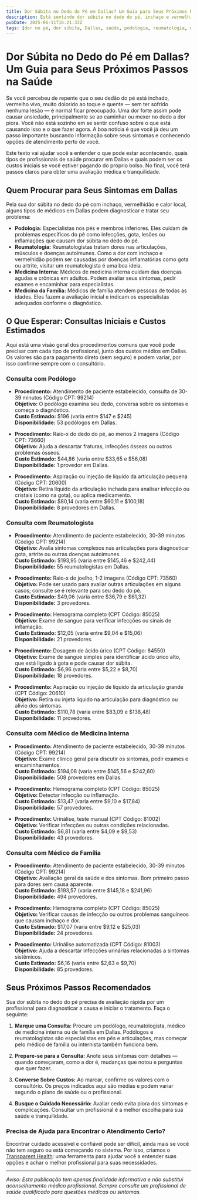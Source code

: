 ```yaml
---
title: Dor Súbita no Dedo do Pé em Dallas? Um Guia para Seus Próximos Passos na Saúde  
description: Está sentindo dor súbita no dedo do pé, inchaço e vermelhidão em Dallas? Saiba quem procurar, os procedimentos esperados e os custos estimados para receber o cuidado que você precisa.  
pubDate: 2025-06-11T16:21:33Z  
tags: [dor no pé, dor súbita, Dallas, saúde, podologia, reumatologia, medicina familiar, medicina interna, custo]  
---
```


# Dor Súbita no Dedo do Pé em Dallas? Um Guia para Seus Próximos Passos na Saúde

Se você percebeu de repente que o seu dedão do pé está inchado, vermelho vivo, muito dolorido ao toque e quente — sem ter sofrido nenhuma lesão — é normal ficar preocupado. Uma dor forte assim pode causar ansiedade, principalmente se ao caminhar ou mexer no dedo a dor piora. Você não está sozinho em se sentir confuso sobre o que está causando isso e o que fazer agora. A boa notícia é que você já deu um passo importante buscando informação sobre seus sintomas e conhecendo opções de atendimento perto de você.

Este texto vai ajudar você a entender o que pode estar acontecendo, quais tipos de profissionais de saúde procurar em Dallas e quais podem ser os custos iniciais se você estiver pagando do próprio bolso. No final, você terá passos claros para obter uma avaliação médica e tranquilidade.

## Quem Procurar para Seus Sintomas em Dallas

Pela sua dor súbita no dedo do pé com inchaço, vermelhidão e calor local, alguns tipos de médicos em Dallas podem diagnosticar e tratar seu problema:

- **Podologia:** Especialistas nos pés e membros inferiores. Eles cuidam de problemas específicos do pé como infecções, gota, lesões ou inflamações que causam dor súbita no dedo do pé.  
- **Reumatologia:** Reumatologistas tratam dores nas articulações, músculos e doenças autoimunes. Como a dor com inchaço e vermelhidão podem ser causadas por doenças inflamatórias como gota ou artrite, visitar um reumatologista é uma boa ideia.  
- **Medicina Interna:** Médicos de medicina interna cuidam das doenças agudas e crônicas em adultos. Podem avaliar seus sintomas, pedir exames e encaminhar para especialistas.  
- **Medicina da Família:** Médicos de família atendem pessoas de todas as idades. Eles fazem a avaliação inicial e indicam os especialistas adequados conforme o diagnóstico.

## O Que Esperar: Consultas Iniciais e Custos Estimados

Aqui está uma visão geral dos procedimentos comuns que você pode precisar com cada tipo de profissional, junto dos custos médios em Dallas. Os valores são para pagamento direto (sem seguro) e podem variar, por isso confirme sempre com o consultório.

### Consulta com Podólogo

- **Procedimento:** Atendimento de paciente estabelecido, consulta de 30-39 minutos (Código CPT: 99214)  
  **Objetivo:** O podólogo examina seu dedo, conversa sobre os sintomas e começa o diagnóstico.  
  **Custo Estimado:** $196 (varia entre $147 e $245)  
  **Disponibilidade:** 53 podólogos em Dallas.

- **Procedimento:** Raio-x do dedo do pé, ao menos 2 imagens (Código CPT: 73660)  
  **Objetivo:** Ajuda a descartar fraturas, infecções ósseas ou outros problemas ósseos.  
  **Custo Estimado:** $44,86 (varia entre $33,65 e $56,08)  
  **Disponibilidade:** 1 provedor em Dallas.

- **Procedimento:** Aspiração ou injeção de líquido da articulação pequena (Código CPT: 20600)  
  **Objetivo:** Retira líquido da articulação inchada para analisar infecção ou cristais (como na gota), ou aplica medicamento.  
  **Custo Estimado:** $80,14 (varia entre $60,11 e $100,18)  
  **Disponibilidade:** 8 provedores em Dallas.

### Consulta com Reumatologista

- **Procedimento:** Atendimento de paciente estabelecido, 30-39 minutos (Código CPT: 99214)  
  **Objetivo:** Avalia sintomas complexos nas articulações para diagnosticar gota, artrite ou outras doenças autoimunes.  
  **Custo Estimado:** $193,95 (varia entre $145,46 e $242,44)  
  **Disponibilidade:** 55 reumatologistas em Dallas.

- **Procedimento:** Raio-x do joelho, 1-2 imagens (Código CPT: 73560)  
  **Objetivo:** Pode ser usado para avaliar outras articulações em alguns casos; consulte se é relevante para seu dedo do pé.  
  **Custo Estimado:** $49,06 (varia entre $36,79 e $61,32)  
  **Disponibilidade:** 3 provedores.

- **Procedimento:** Hemograma completo (CPT Código: 85025)  
  **Objetivo:** Exame de sangue para verificar infecções ou sinais de inflamação.  
  **Custo Estimado:** $12,05 (varia entre $9,04 e $15,06)  
  **Disponibilidade:** 21 provedores.

- **Procedimento:** Dosagem de ácido úrico (CPT Código: 84550)  
  **Objetivo:** Exame de sangue simples para identificar ácido úrico alto, que está ligado à gota e pode causar dor súbita.  
  **Custo Estimado:** $6,96 (varia entre $5,22 e $8,70)  
  **Disponibilidade:** 18 provedores.

- **Procedimento:** Aspiração ou injeção de líquido da articulação grande (CPT Código: 20610)  
  **Objetivo:** Retira ou injeta líquido na articulação para diagnóstico ou alívio dos sintomas.  
  **Custo Estimado:** $110,78 (varia entre $83,09 e $138,48)  
  **Disponibilidade:** 11 provedores.

### Consulta com Médico de Medicina Interna

- **Procedimento:** Atendimento de paciente estabelecido, 30-39 minutos (Código CPT: 99214)  
  **Objetivo:** Exame clínico geral para discutir os sintomas, pedir exames e encaminhamentos.  
  **Custo Estimado:** $194,08 (varia entre $145,56 e $242,60)  
  **Disponibilidade:** 508 provedores em Dallas.

- **Procedimento:** Hemograma completo (CPT Código: 85025)  
  **Objetivo:** Detectar infecção ou inflamação.  
  **Custo Estimado:** $13,47 (varia entre $9,10 e $17,84)  
  **Disponibilidade:** 57 provedores.

- **Procedimento:** Urinálise, teste manual (CPT Código: 81002)  
  **Objetivo:** Verificar infecções ou outras condições relacionadas.  
  **Custo Estimado:** $6,81 (varia entre $4,09 e $9,53)  
  **Disponibilidade:** 43 provedores.

### Consulta com Médico de Família

- **Procedimento:** Atendimento de paciente estabelecido, 30-39 minutos (Código CPT: 99214)  
  **Objetivo:** Avaliação geral da saúde e dos sintomas. Bom primeiro passo para dores sem causa aparente.  
  **Custo Estimado:** $193,57 (varia entre $145,18 e $241,96)  
  **Disponibilidade:** 494 provedores.

- **Procedimento:** Hemograma completo (CPT Código: 85025)  
  **Objetivo:** Verificar causas de infecção ou outros problemas sanguíneos que causam inchaço e dor.  
  **Custo Estimado:** $17,07 (varia entre $9,12 e $25,03)  
  **Disponibilidade:** 24 provedores.

- **Procedimento:** Urinálise automatizada (CPT Código: 81003)  
  **Objetivo:** Ajuda a descartar infecções urinárias relacionadas a sintomas sistêmicos.  
  **Custo Estimado:** $6,16 (varia entre $2,63 e $9,70)  
  **Disponibilidade:** 85 provedores.

## Seus Próximos Passos Recomendados

Sua dor súbita no dedo do pé precisa de avaliação rápida por um profissional para diagnosticar a causa e iniciar o tratamento. Faça o seguinte:

1. **Marque uma Consulta:** Procure um podólogo, reumatologista, médico de medicina interna ou de família em Dallas. Podólogos e reumatologistas são especialistas em pés e articulações, mas começar pelo médico de família ou internista também funciona bem.

2. **Prepare-se para a Consulta:** Anote seus sintomas com detalhes — quando começaram, como a dor é, mudanças que notou e perguntas que quer fazer.

3. **Converse Sobre Custos:** Ao marcar, confirme os valores com o consultório. Os preços indicados aqui são médias e podem variar segundo o plano de saúde ou o profissional.

4. **Busque o Cuidado Necessário:** Avaliar cedo evita piora dos sintomas e complicações. Consultar um profissional é a melhor escolha para sua saúde e tranquilidade.

### Precisa de Ajuda para Encontrar o Atendimento Certo?

Encontrar cuidado acessível e confiável pode ser difícil, ainda mais se você não tem seguro ou está começando no sistema. Por isso, criamos o [Transparent Health](https://transparenthealth.ai): uma ferramenta para ajudar você a entender suas opções e achar o melhor profissional para suas necessidades.

---

*Aviso: Esta publicação tem apenas finalidade informativa e não substitui aconselhamento médico profissional. Sempre consulte um profissional de saúde qualificado para questões médicas ou sintomas.*